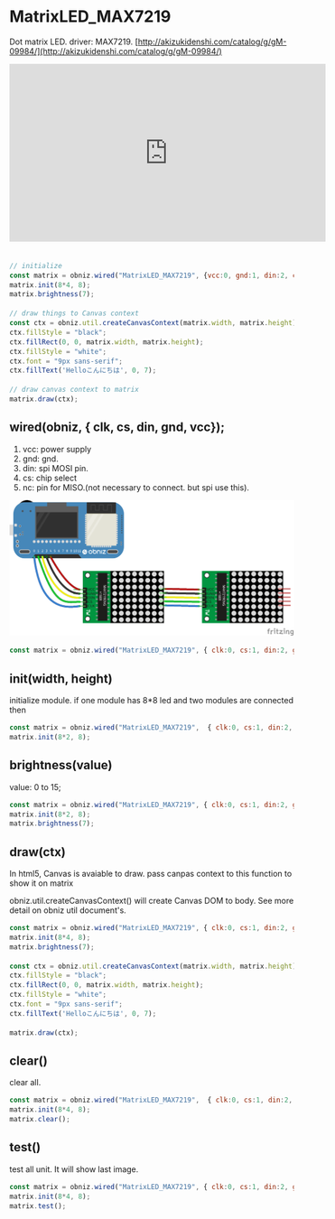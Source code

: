 # MatrixLED_MAX7219
Dot matrix LED. driver: MAX7219.
[http://akizukidenshi.com/catalog/g/gM-09984/](http://akizukidenshi.com/catalog/g/gM-09984/)




<iframe width="560" height="315" src="https://www.youtube.com/embed/5teMmFK1_FY" frameborder="0" allow="autoplay; encrypted-media" allowfullscreen></iframe>


```Javascript

// initialize
const matrix = obniz.wired("MatrixLED_MAX7219", {vcc:0, gnd:1, din:2, cs:3, clk:4});
matrix.init(8*4, 8);
matrix.brightness(7);

// draw things to Canvas context
const ctx = obniz.util.createCanvasContext(matrix.width, matrix.height);
ctx.fillStyle = "black";
ctx.fillRect(0, 0, matrix.width, matrix.height);
ctx.fillStyle = "white";
ctx.font = "9px sans-serif";
ctx.fillText('Helloこんにちは', 0, 7);

// draw canvas context to matrix
matrix.draw(ctx);
```

## wired(obniz,  { clk, cs, din, gnd, vcc});

1. vcc: power supply
2. gnd: gnd.
3. din: spi MOSI pin.
4. cs: chip select
5. nc: pin for MISO.(not necessary to connect. but spi use this).
 
![](./wired.png)

```Javascript
const matrix = obniz.wired("MatrixLED_MAX7219", { clk:0, cs:1, din:2, gnd:3, vcc:4});
```

## init(width, height)
initialize module.
if one module has 8*8 led and two modules are connected then
```Javascript
const matrix = obniz.wired("MatrixLED_MAX7219",  { clk:0, cs:1, din:2, gnd:3, vcc:4});
matrix.init(8*2, 8);
```

## brightness(value)
value: 0 to 15;

```Javascript
const matrix = obniz.wired("MatrixLED_MAX7219", { clk:0, cs:1, din:2, gnd:3, vcc:4});
matrix.init(8*2, 8);
matrix.brightness(7);
```

## draw(ctx)
In html5, Canvas is avaiable to draw.
pass canpas context to this function to show it on matrix

obniz.util.createCanvasContext() will create Canvas DOM to body.
See more detail on obniz util document's.

```Javascript
const matrix = obniz.wired("MatrixLED_MAX7219", { clk:0, cs:1, din:2, gnd:3, vcc:4});
matrix.init(8*4, 8);
matrix.brightness(7);

const ctx = obniz.util.createCanvasContext(matrix.width, matrix.height);
ctx.fillStyle = "black";
ctx.fillRect(0, 0, matrix.width, matrix.height);
ctx.fillStyle = "white";
ctx.font = "9px sans-serif";
ctx.fillText('Helloこんにちは', 0, 7);

matrix.draw(ctx);
```

## clear()
clear all.

```Javascript
const matrix = obniz.wired("MatrixLED_MAX7219",  { clk:0, cs:1, din:2, gnd:3, vcc:4});
matrix.init(8*4, 8);
matrix.clear();
```

## test()
test all unit.
It will show last image.

```Javascript
const matrix = obniz.wired("MatrixLED_MAX7219", { clk:0, cs:1, din:2, gnd:3, vcc:4});
matrix.init(8*4, 8);
matrix.test();
```